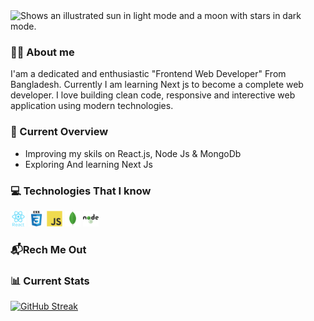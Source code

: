 

<picture>
  <source media="(prefers-color-scheme: dark)" srcset="https://i.postimg.cc/Twt9xMTW/3.png">
  <source media="(prefers-color-scheme: light)" srcset="https://i.postimg.cc/Twt9xMTW/3.png">
  <img alt="Shows an illustrated sun in light mode and a moon with stars in dark mode." src="https://i.postimg.cc/Twt9xMTW/3.png">
</picture>


### 👨‍💻 About me
I'am a dedicated and enthusiastic "Frontend Web Developer" From Bangladesh. Currently I am learning Next js to become a complete web developer. I love building clean code, responsive and interective web application using modern technologies.

### 🔧 Current Overview
- Improving my skils on React.js, Node Js & MongoDb
- Exploring And learning Next Js

### 💻 Technologies That I know

<p align="left">
<img src="https://raw.githubusercontent.com/devicons/devicon/master/icons/react/react-original-wordmark.svg" alt="react" width="25" height="25" /> 
<img src="https://raw.githubusercontent.com/devicons/devicon/master/icons/css3/css3-original-wordmark.svg" alt="css3" width="25" height="25" />
<img src="https://raw.githubusercontent.com/devicons/devicon/master/icons/javascript/javascript-original.svg" alt="javascript" width="25" height="25" />
<img src="https://raw.githubusercontent.com/devicons/devicon/master/icons/mongodb/mongodb-original.svg" alt="mongodb" width="25" height="25" />
<img src="https://raw.githubusercontent.com/devicons/devicon/master/icons/nodejs/nodejs-original-wordmark.svg" alt="nodejs" width="25" height="25" />
</p>




### 📬Rech Me Out

### 📊 Current Stats
[![GitHub Streak](https://streak-stats.demolab.com/?user=kousar-21&theme=dark)](https://git.io/streak-stats)
